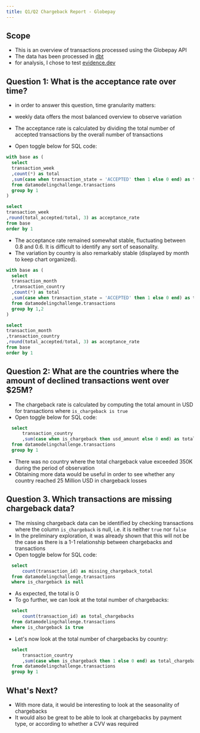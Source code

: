 ```yaml
---
title: Q1/Q2 Chargeback Report - Globepay
---
```


## Scope
- This is an overview of transactions processed using the Globepay API
- The data has been processed in [dbt](https://github.com/alexandredantec/dbt_payment_data)
- for analysis, I chose to test [evidence.dev](https://evidence.dev/)


## Question 1: What is the acceptance rate over time?
- in order to answer this question, time granularity matters: 
- weekly data offers the most balanced overview to observe variation

- The acceptance rate is calculated by dividing the total number of accepted transactions by the overall number of transactions 
- Open toggle below for SQL code:

```sql acceptance_rate
with base as (
  select
  transaction_week
  ,count(*) as total
  ,sum(case when transaction_state = 'ACCEPTED' then 1 else 0 end) as total_accepted
  from datamodelingchallenge.transactions
  group by 1 
)

select
transaction_week
,round(total_accepted/total, 3) as acceptance_rate 
from base 
order by 1 
```
<LineChart
    data={acceptance_rate}
    title="Acceptance Rate by Week"
    x=transaction_week
    y=acceptance_rate
/>

- The acceptance rate remained somewhat stable, fluctuating between 0.8 and 0.6. It is difficult to identify any sort of seasonality. 
- The variation by country is also remarkably stable (displayed by month to keep chart organized). 

```sql acceptance_rate_by_country
with base as (
  select
  transaction_month
  ,transaction_country
  ,count(*) as total
  ,sum(case when transaction_state = 'ACCEPTED' then 1 else 0 end) as total_accepted
  from datamodelingchallenge.transactions
  group by 1,2 
)

select
transaction_month
,transaction_country
,round(total_accepted/total, 3) as acceptance_rate 
from base 
order by 1 
```
<LineChart
    data={acceptance_rate_by_country}
    title="Acceptance Rate by Country by Month"
    x=transaction_month
    y=acceptance_rate
    series = transaction_country
/>

## Question 2: What are the countries where the amount of declined transactions went over $25M?
- The chargeback rate is calculated by computing the total amount in USD for transactions where `is_chargeback is true` 
- Open toggle below for SQL code:

```sql chargebacks_by_country_usd
  select 
      transaction_country
      ,sum(case when is_chargeback then usd_amount else 0 end) as total_chargebacks
  from datamodelingchallenge.transactions
  group by 1 
```

<BarChart
    data={chargebacks_by_country_usd}
    title="Chargebacks by Country"
    x=transaction_country
    y=total_chargebacks
/>

- There was no country where the total chargeback value exceeded 350K during the period of observation
- Obtaining more data would be useful in order to see whether any country reached 25 Million USD in chargeback losses

## Question 3. Which transactions are missing chargeback data?

- The missing chargeback data can be identified by checking transactions where the column `is_chargeback` is null, i.e. it is neither `true` nor `false`
- In the preliminary exploration, it was already shown that this will not be the case as there is a 1-1 relationship between chargebacks and transactions
- Open toggle below for SQL code:

```sql missing_chargebacks
  select 
      count(transaction_id) as missing_chargeback_total
  from datamodelingchallenge.transactions
  where is_chargeback is null
```
<BigValue 
  data={missing_chargebacks} 
  value=missing_chargeback_total
/>

- As expected, the total is 0 
- To go further, we can look at the total number of chargebacks:

```sql total_chargebacks
  select 
      count(transaction_id) as total_chargebacks
  from datamodelingchallenge.transactions
  where is_chargeback is true
```

<BigValue 
  data={total_chargebacks} 
  value=total_chargebacks
/>

- Let's now look at the total number of chargebacks by country:
```sql chargebacks_by_country_total
  select 
      transaction_country
      ,sum(case when is_chargeback then 1 else 0 end) as total_chargebacks
  from datamodelingchallenge.transactions
  group by 1 
```

<BarChart
    data={chargebacks_by_country_total}
    title="Chargebacks by Country"
    x=transaction_country
    y=total_chargebacks
/>

## What's Next?
- With more data, it would be interesting to look at the seasonality of chargebacks 
- It would also be great to be able to look at chargebacks by payment type, or according to whether a CVV was required 

